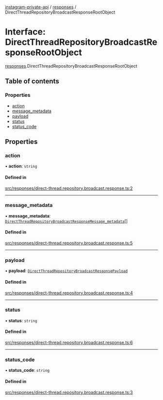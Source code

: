 [instagram-private-api](../../README.md) / [responses](../../modules/responses.md) / DirectThreadRepositoryBroadcastResponseRootObject

# Interface: DirectThreadRepositoryBroadcastResponseRootObject

[responses](../../modules/responses.md).DirectThreadRepositoryBroadcastResponseRootObject

## Table of contents

### Properties

- [action](DirectThreadRepositoryBroadcastResponseRootObject.md#action)
- [message\_metadata](DirectThreadRepositoryBroadcastResponseRootObject.md#message_metadata)
- [payload](DirectThreadRepositoryBroadcastResponseRootObject.md#payload)
- [status](DirectThreadRepositoryBroadcastResponseRootObject.md#status)
- [status\_code](DirectThreadRepositoryBroadcastResponseRootObject.md#status_code)

## Properties

### action

• **action**: `string`

#### Defined in

[src/responses/direct-thread.repository.broadcast.response.ts:2](https://github.com/Nerixyz/instagram-private-api/blob/b3351b9/src/responses/direct-thread.repository.broadcast.response.ts#L2)

___

### message\_metadata

• **message\_metadata**: [`DirectThreadRepositoryBroadcastResponseMessage_metadata`](DirectThreadRepositoryBroadcastResponseMessage_metadata.md)[]

#### Defined in

[src/responses/direct-thread.repository.broadcast.response.ts:5](https://github.com/Nerixyz/instagram-private-api/blob/b3351b9/src/responses/direct-thread.repository.broadcast.response.ts#L5)

___

### payload

• **payload**: [`DirectThreadRepositoryBroadcastResponsePayload`](DirectThreadRepositoryBroadcastResponsePayload.md)

#### Defined in

[src/responses/direct-thread.repository.broadcast.response.ts:4](https://github.com/Nerixyz/instagram-private-api/blob/b3351b9/src/responses/direct-thread.repository.broadcast.response.ts#L4)

___

### status

• **status**: `string`

#### Defined in

[src/responses/direct-thread.repository.broadcast.response.ts:6](https://github.com/Nerixyz/instagram-private-api/blob/b3351b9/src/responses/direct-thread.repository.broadcast.response.ts#L6)

___

### status\_code

• **status\_code**: `string`

#### Defined in

[src/responses/direct-thread.repository.broadcast.response.ts:3](https://github.com/Nerixyz/instagram-private-api/blob/b3351b9/src/responses/direct-thread.repository.broadcast.response.ts#L3)
